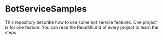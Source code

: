 # BotServiceSamples

This repository describe how to use some bot service features. One project is for one feature. You can read the ReadME.md of every project to learn the steps.
